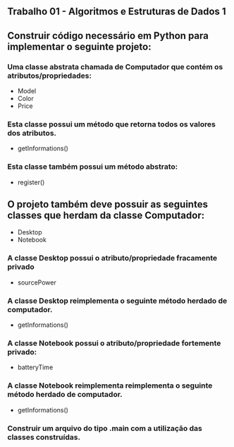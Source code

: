 ## Trabalho 01 - Algoritmos e Estruturas de Dados 1

## Construir código necessário em Python para implementar o seguinte projeto: 

### Uma classe abstrata chamada de Computador que contém os atributos/propriedades: 

- Model
- Color
- Price 

### Esta classe possui um método que retorna todos os valores dos atributos. 

- getInformations()

### Esta classe também possui um método abstrato: 

- register()

## O projeto também deve possuir as seguintes classes que herdam da classe Computador: 

- Desktop 
- Notebook

### A classe Desktop possui o atributo/propriedade fracamente privado

- sourcePower 

### A classe Desktop reimplementa o seguinte método herdado de computador.

- getInformations()

### A classe Notebook possui o atributo/propriedade fortemente privado:

- batteryTime 

### A classe Notebook reimplementa reimplementa o seguinte método herdado de computador.

- getInformations()

### Construir um arquivo do tipo .main com a utilização das classes construídas.